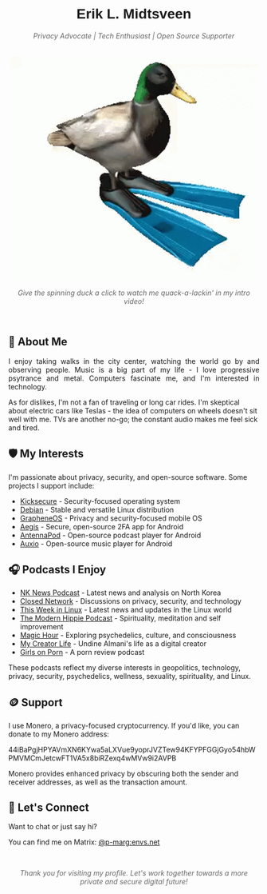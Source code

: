 <div align="center">
  <h1 style="border-bottom: none; font-family: 'Arial', sans-serif;">Erik L. Midtsveen</h1>
  <p style="font-style: italic; color: #666;">Privacy Advocate | Tech Enthusiast | Open Source Supporter</p>
</div>

<br>

<div align="center">
  <a href="https://www.youtube.com/watch?v=lknzALc0NeA">
    <img src="duck.gif?raw=true" alt="Spinning Duck GIF" />
  </a>
  <p style="font-style: italic; color: #666;">Give the spinning duck a click to watch me quack-a-lackin' in my intro video!</p>
</div>

<br>

## 🧑 About Me

<p style="text-align: justify;">
I enjoy taking walks in the city center, watching the world go by and observing people. Music is a big part of my life - I love progressive psytrance and metal. Computers fascinate me, and I'm interested in technology.

As for dislikes, I'm not a fan of traveling or long car rides. I'm skeptical about electric cars like Teslas - the idea of computers on wheels doesn't sit well with me. TVs are another no-go; the constant audio makes me feel sick and tired.
</p>

## 🛡️ My Interests

I'm passionate about privacy, security, and open-source software. Some projects I support include:

- [Kicksecure](https://www.kicksecure.com/) - Security-focused operating system
- [Debian](https://www.debian.org/) - Stable and versatile Linux distribution
- [GrapheneOS](https://grapheneos.org/) - Privacy and security-focused mobile OS
- [Aegis](https://getaegis.app/) - Secure, open-source 2FA app for Android
- [AntennaPod](https://antennapod.org/) - Open-source podcast player for Android
- [Auxio](https://github.com/OxygenCobalt/Auxio) - Open-source music player for Android

## 🎧 Podcasts I Enjoy

- [NK News Podcast](https://www.nknews.org/category/north-korea-news-podcast/latest) - Latest news and analysis on North Korea
- [Closed Network](https://closednetwork.io/) - Discussions on privacy, security, and technology
- [This Week in Linux](https://tuxdigital.com/podcasts/this-week-in-linux/) - Latest news and updates in the Linux world
- [The Modern Hippie Podcast](https://www.barrettperlman.com/the-modern-hippie-podcast) - Spirituality, meditation and self improvement
- [Magic Hour](https://doubleblindmag.com/magichour/) - Exploring psychedelics, culture, and consciousness
- [My Creator Life](https://undinealmani.com/podcast/) - Undine Almani's life as a digital creator
- [Girls on Porn](https://girlsonporn.com/) - A porn review podcast

These podcasts reflect my diverse interests in geopolitics, technology, privacy, security, psychedelics, wellness, sexuality, spirituality, and Linux.

## 🪙 Support

I use Monero, a privacy-focused cryptocurrency. If you'd like, you can donate to my Monero address:

44iBaPgjHPYAVmXN6KYwa5aLXVue9yoprJVZTew94KFYPFGGjGyo54hbWPMVMCmJetcwFT1VA5x8biRZexq4wMVw9i2AVPB

Monero provides enhanced privacy by obscuring both the sender and receiver addresses, as well as the transaction amount.

## 💬 Let's Connect

Want to chat or just say hi? 

You can find me on Matrix: [@p-marg:envs.net](https://matrix.to/#/@p-marg:envs.net)

<br>

<div align="center">
  <p style="font-style: italic; color: #666;">Thank you for visiting my profile. Let's work together towards a more private and secure digital future!</p>
</div>
